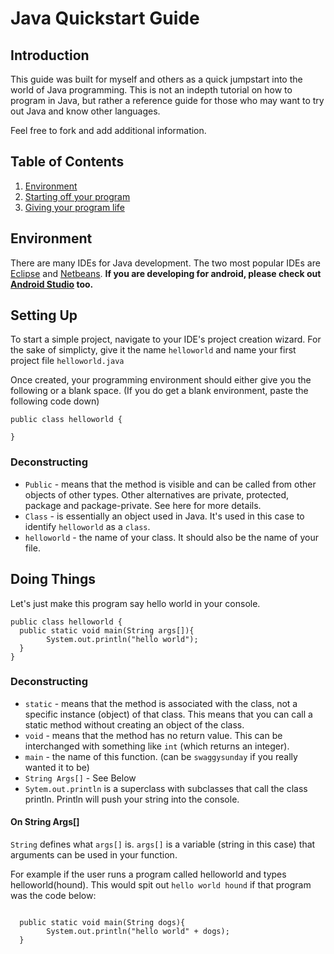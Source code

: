 # Java Quickstart Guide
## Introduction
This guide was built for myself and others as a quick jumpstart into the world of Java programming. This is not an indepth tutorial on how to program in Java, but rather a reference guide for those who may want to try out Java and know other languages.

Feel free to fork and add additional information. 

## Table of Contents
1. [Environment](#Environment)
1. [Starting off your program](#Setting-Up)
1. [Giving your program life](#doing-things)

## Environment
There are many IDEs for Java development. The two most popular IDEs are [Eclipse](http://www.eclipse.org/) and [Netbeans](https://netbeans.org/). **If you are developing for android, please check out [Android Studio](https://developer.android.com/tools/studio/index.html) too.**

## Setting Up
To start a simple project, navigate to your IDE's project creation wizard. For the sake of simplicty, give it the name `helloworld` and name your first project file `helloworld.java`

Once created, your programming environment should either give you the following or a blank space. (If you do get a blank environment, paste the following code down)
```
public class helloworld {
  
}
```

### Deconstructing 
  - `Public` - means that the method is visible and can be called from other objects of other types. Other alternatives are private, protected, package and package-private. See here for more details.
  - `Class` - is essentially an object used in Java. It's used in this case to identify `helloworld` as a `class`.
  - `helloworld` - the name of your class. It should also be the name of your file.

## Doing Things
Let's just make this program say hello world in your console.

```
public class helloworld {
  public static void main(String args[]){
  		System.out.println("hello world");
  }
}
```

### Deconstructing
  - `static` - means that the method is associated with the class, not a specific instance (object) of that class. This means that you can call a static method without creating an object of the class.
  - `void` - means that the method has no return value. This can be interchanged with something like `int` (which returns an integer).
  - `main` - the name of this function. (can be `swaggysunday` if you really wanted it to be)
  - `String Args[]` - See Below
  - `Sytem.out.println` is a superclass with subclasses that call the class println. Println will push your string into the console.

#### On String Args[]
`String` defines what `args[]` is. `args[]` is a variable (string in this case) that arguments can be used in your function.

For example if the user runs a program called helloworld and types helloworld(hound). This would spit out `hello world hound` if that program was the code below:

```

  public static void main(String dogs){
  		System.out.println("hello world" + dogs);
  }
```
